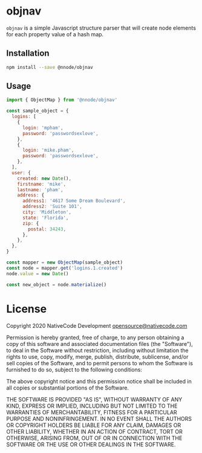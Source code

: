 # objnav

`objnav` is a simple Javascript structure parser that will create node elements for each property value of a hash map.

## Installation

```bash
npm install --save @nnode/objnav
```

## Usage

```javascript
import { ObjectMap } from '@nnode/objnav'

const sample_object = {
  logins: [
    {
      login: 'mpham',
      password: 'passwordsexlove',
    },
    {
      login: 'mike.pham',
      password: 'passwordsexlove',
    },
  ],
  user: {
    created: new Date(),
    firstname: 'mike',
    lastname: 'pham',
    address: {
      address1: '4617 Some Dream Boulevard',
      address2: 'Suite 101',
      city: 'Middleton',
      state: 'Florida',
      zip: {
        postal: 34243,
      },
    },
  },
}

const mapper = new ObjectMap(sample_object)
const node = mapper.get('logins.1.created')
node.value = new Date()

const new_object = node.materialize()
```


# License
Copyright 2020 NativeCode Development <opensource@nativecode.com>

Permission is hereby granted, free of charge, to any person obtaining a copy of this software and associated
documentation files (the "Software"), to deal in the Software without restriction, including without
limitation the rights to use, copy, modify, merge, publish, distribute, sublicense, and/or sell copies of the
Software, and to permit persons to whom the Software is furnished to do so, subject to the following
conditions:

The above copyright notice and this permission notice shall be included in all copies or substantial portions
of the Software.

THE SOFTWARE IS PROVIDED "AS IS", WITHOUT WARRANTY OF ANY KIND, EXPRESS OR IMPLIED, INCLUDING BUT NOT LIMITED
TO THE WARRANTIES OF MERCHANTABILITY, FITNESS FOR A PARTICULAR PURPOSE AND NONINFRINGEMENT. IN NO EVENT SHALL
THE AUTHORS OR COPYRIGHT HOLDERS BE LIABLE FOR ANY CLAIM, DAMAGES OR OTHER LIABILITY, WHETHER IN AN ACTION OF
CONTRACT, TORT OR OTHERWISE, ARISING FROM, OUT OF OR IN CONNECTION WITH THE SOFTWARE OR THE USE OR OTHER
DEALINGS IN THE SOFTWARE.
